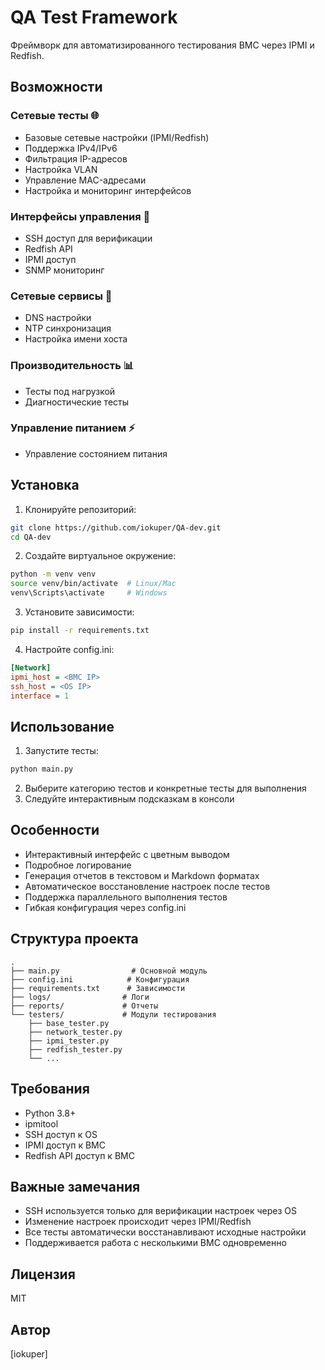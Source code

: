# QA Test Framework

Фреймворк для автоматизированного тестирования BMC через IPMI и Redfish.

## Возможности

### Сетевые тесты 🌐
- Базовые сетевые настройки (IPMI/Redfish)
- Поддержка IPv4/IPv6
- Фильтрация IP-адресов
- Настройка VLAN
- Управление MAC-адресами
- Настройка и мониторинг интерфейсов

### Интерфейсы управления 🔧
- SSH доступ для верификации
- Redfish API
- IPMI доступ
- SNMP мониторинг

### Сетевые сервисы 🔌
- DNS настройки
- NTP синхронизация
- Настройка имени хоста

### Производительность 📊
- Тесты под нагрузкой
- Диагностические тесты

### Управление питанием ⚡
- Управление состоянием питания

## Установка

1. Клонируйте репозиторий:
```bash
git clone https://github.com/iokuper/QA-dev.git
cd QA-dev
```

2. Создайте виртуальное окружение:
```bash
python -m venv venv
source venv/bin/activate  # Linux/Mac
venv\Scripts\activate     # Windows
```

3. Установите зависимости:
```bash
pip install -r requirements.txt
```

4. Настройте config.ini:
```ini
[Network]
ipmi_host = <BMC IP>
ssh_host = <OS IP>
interface = 1
```

## Использование

1. Запустите тесты:
```bash
python main.py
```

2. Выберите категорию тестов и конкретные тесты для выполнения
3. Следуйте интерактивным подсказкам в консоли

## Особенности
- Интерактивный интерфейс с цветным выводом
- Подробное логирование
- Генерация отчетов в текстовом и Markdown форматах
- Автоматическое восстановление настроек после тестов
- Поддержка параллельного выполнения тестов
- Гибкая конфигурация через config.ini

## Структура проекта
```
.
├── main.py                # Основной модуль
├── config.ini            # Конфигурация
├── requirements.txt      # Зависимости
├── logs/                # Логи
├── reports/             # Отчеты
└── testers/             # Модули тестирования
    ├── base_tester.py
    ├── network_tester.py
    ├── ipmi_tester.py
    ├── redfish_tester.py
    └── ...
```

## Требования
- Python 3.8+
- ipmitool
- SSH доступ к OS
- IPMI доступ к BMC
- Redfish API доступ к BMC

## Важные замечания
- SSH используется только для верификации настроек через OS
- Изменение настроек происходит через IPMI/Redfish
- Все тесты автоматически восстанавливают исходные настройки
- Поддерживается работа с несколькими BMC одновременно

## Лицензия
MIT

## Автор
[iokuper]

